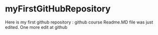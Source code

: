 # myFirstGitHubRepository
Here is my first github repository : github course
Readme.MD file was just edited. One more edit at github
